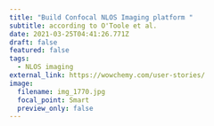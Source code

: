 ```yaml
---
title: "Build Confocal NLOS Imaging platform "
subtitle: according to O'Toole et al.
date: 2021-03-25T04:41:26.771Z
draft: false
featured: false
tags:
  - NLOS imaging
external_link: https://wowchemy.com/user-stories/
image:
  filename: img_1770.jpg
  focal_point: Smart
  preview_only: false
---
```

